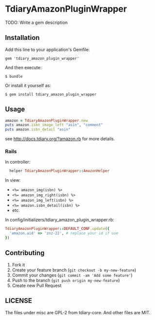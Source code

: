 # TdiaryAmazonPluginWrapper

TODO: Write a gem description

## Installation

Add this line to your application's Gemfile:

    gem 'tdiary_amazon_plugin_wrapper'

And then execute:

    $ bundle

Or install it yourself as:

    $ gem install tdiary_amazon_plugin_wrapper

## Usage

```ruby
amazon = TdiaryAmazonPluginWrapper.new
puts amazon.isbn_image_left "asin", "comment"
puts amazon.isbn_detail "asin"
```

see http://docs.tdiary.org/?amazon.rb for more details.

### Rails

In controller:

```ruby
  helper TdiaryAmazonPluginWrapper::AmazonHelper
```

In view:

* `<%= amazon_img(isbn) %>`
* `<%= amazon_img_right(isbn) %>`
* `<%= amazon_img_left(isbn) %>`
* `<%= amazon.isbn_detail(isbn) %>`
* etc.

In config/initializers/tdiary_amazon_plugin_wrapper.rb:

```ruby
TdiaryAmazonPluginWrapper::DEFAULT_CONF.update({
  'amazon.aid' => 'znz-22', # replace your id if use
})
```

## Contributing

1. Fork it
2. Create your feature branch (`git checkout -b my-new-feature`)
3. Commit your changes (`git commit -am 'Add some feature'`)
4. Push to the branch (`git push origin my-new-feature`)
5. Create new Pull Request

## LICENSE

The files under misc are GPL-2 from tdiary-core.
And other files are MIT.
